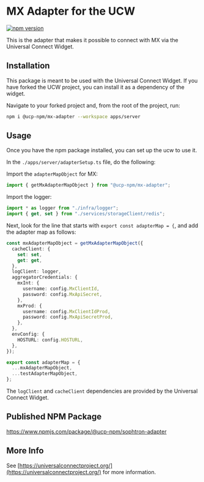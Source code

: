 # MX Adapter for the UCW

[![npm version](https://badge.fury.io/js/@ucp-npm%2Fmx-adapter.svg)](https://badge.fury.io/js/@ucp-npm%2Fsophtron-adapter)

This is the adapter that makes it possible to connect with MX via the Universal Connect Widget.

## Installation

This package is meant to be used with the Universal Connect Widget. If you have forked the UCW project, you can install it as a dependency of the widget.

Navigate to your forked project and, from the root of the project, run:

```bash
npm i @ucp-npm/mx-adapter --workspace apps/server
```
## Usage

Once you have the npm package installed, you can set up the ucw to use it.

In the `./apps/server/adapterSetup.ts` file, do the following:

Import the `adapterMapObject` for MX:

```typescript
import { getMxAdapterMapObject } from "@ucp-npm/mx-adapter";
```

Import the logger:

```typescript
import * as logger from "./infra/logger";
import { get, set } from "./services/storageClient/redis";
```

Next, look for the line that starts with `export const adapterMap = {`, and add the adapter map as follows:

```typescript
const mxAdapterMapObject = getMxAdapterMapObject({
  cacheClient: {
    set: set,
    get: get,
  },
  logClient: logger,
  aggregatorCredentials: {
    mxInt: {
      username: config.MxClientId,
      password: config.MxApiSecret,
    },
    mxProd: {
      username: config.MxClientIdProd,
      password: config.MxApiSecretProd,
    },
  },
  envConfig: {
    HOSTURL: config.HOSTURL,
  },
});

export const adapterMap = {
  ...mxAdapterMapObject,
  ...testAdapterMapObject,
};
````

The `logClient` and `cacheClient` dependencies are provided by the Universal Connect Widget.

## Published NPM Package

https://www.npmjs.com/package/@ucp-npm/sophtron-adapter

## More Info

See [https://universalconnectproject.org/](https://universalconnectproject.org/) for more information.
